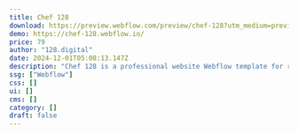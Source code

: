 ```yaml
---
title: Chef 128
download: https://preview.webflow.com/preview/chef-128?utm_medium=preview_link&utm_source=dashboard&utm_content=chef-128&preview=0c5924e6d2dc4809c32af80368a970bf&workflow=preview
demo: https://chef-128.webflow.io/
price: 79
author: "128.digital"
date: 2024-12-01T05:08:13.147Z
description: "Chef 128 is a professional website Webflow template for restaurant, bistro and chef websites. It suits cooking, diner, food, seafood restaurant, banquet, birthday, cafe, menu, party, bar, fine dining, food restaurant, culinary websites."
ssg: ["Webflow"]
css: []
ui: []
cms: []
category: []
draft: false
---
```

